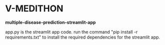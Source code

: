 # V-MEDITHON

**multiple-disease-prediction-streamlit-app**


app.py is the streamlit app code. run the command "pip install -r requirements.txt" to install the required dependencies for the streamlit app.
